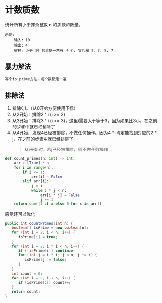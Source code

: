 # 计数质数
统计所有小于非负整数 n 的质数的数量。

```
示例:
    输入: 10
    输出: 4
    解释: 小于 10 的质数一共有 4 个, 它们是 2, 3, 5, 7 。
```

## 暴力解法
```
写个is_prime方法，每个数都走一遍
```

## 排除法
1. 排除0,1。（从0开始方便使用下标）
2. 从2开始：排除2 * i (i >= 2)
3. 从3开始：排除3 * i (i >= 3)，这里i需要大于等于3，因为如果比3小，在之前的步骤中就已经排除了
4. 从4开始，发现4已经被排除，不做任何操作。因为4 * i肯定能找到对应的2 * j，在之前的步骤中就已经排除了
    > 从j开始时，若j已经被排除，则不做任务操作

```python
def count_primes(n: int) -> int:
    arr = [True] * n
    for i in range(n):
        if i <= 1:
            arr[i] = False
        elif arr[i]:
            j = i
            while i * j < n:
                arr[i * j] = False
                j += 1
    return sum([1 if x else 0 for x in arr])
``` 

感觉还可以优化
```java
public int countPrimes(int n) {
   boolean[] isPrime = new boolean[n];
   for (int i = 2; i < n; i++) {
      isPrime[i] = true;
   }
   for (int i = 2; i * i < n; i++) {
      if (!isPrime[i]) continue;
      for (int j = i * i; j < n; j += i) {
         isPrime[j] = false;
      }
   }
   int count = 0;
   for (int i = 2; i < n; i++) {
      if (isPrime[i]) count++;
   }
   return count;
}
```
